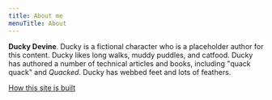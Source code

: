 ```yaml
---
title: About me
menuTitle: About
---
```


**Ducky Devine**. Ducky is a fictional character who is a placeholder author for this content. Ducky likes long walks, muddy puddles, and catfood. Ducky has authored a number of technical articles and books, including "quack quack" and _Quacked_. Ducky has webbed feet and lots of feathers.

[How this site is built](/tech-stack/)
